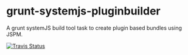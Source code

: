 # grunt-systemjs-pluginbuilder
A grunt systemJS build tool task to create plugin based bundles using JSPM.

[![Travis Status](https://travis-ci.org/moccu/grunt-systemjs-pluginbuilder.png?branch=master)](https://travis-ci.org/moccu/grunt-systemjs-pluginbuilder)
